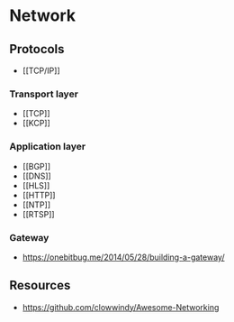 # Network


## Protocols

- [[TCP/IP]]

### Transport layer

- [[TCP]]
- [[KCP]]

### Application layer

- [[BGP]]
- [[DNS]]
- [[HLS]]
- [[HTTP]]
- [[NTP]]
- [[RTSP]]


### Gateway

- https://onebitbug.me/2014/05/28/building-a-gateway/

## Resources

- https://github.com/clowwindy/Awesome-Networking
